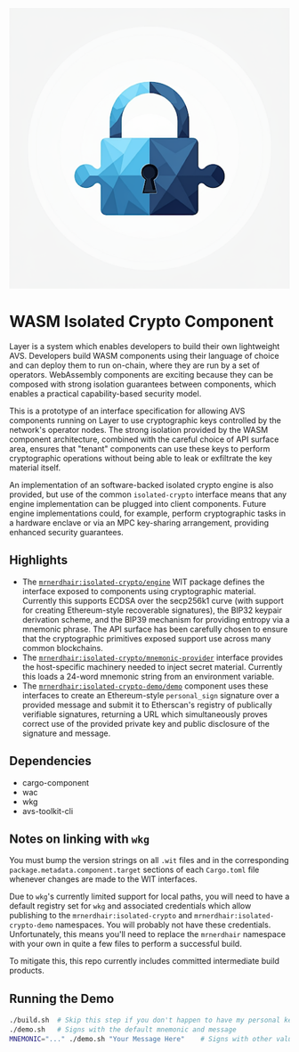 ![logo](./logo.png)

# WASM Isolated Crypto Component

Layer is a system which enables developers to build their own lightweight AVS. Developers build WASM components using their language of choice and can deploy them to run on-chain, where they are run by a set of operators. WebAssembly components are exciting because they can be composed with strong isolation guarantees between components, which enables a practical capability-based security model.

This is a prototype of an interface specification for allowing AVS components running on Layer to use cryptographic keys controlled by the network's operator nodes. The strong isolation provided by the WASM component architecture, combined with the careful choice of API surface area, ensures that "tenant" components can use these keys to perform cryptographic operations without being able to leak or exfiltrate the key material itself.

An implementation of an software-backed isolated crypto engine is also provided, but use of the common `isolated-crypto` interface means that any engine implementation can be plugged into client components. Future engine implementations could, for example, perform cryptographic tasks in a hardware enclave or via an MPC key-sharing arrangement, providing enhanced security guarantees.

## Highlights

- The [`mrnerdhair:isolated-crypto/engine`](https://wa.dev/mrnerdhair:isolated-crypto) WIT package defines the interface exposed to components using cryptographic material. Currently this supports ECDSA over the secp256k1 curve (with support for creating Ethereum-style recoverable signatures), the BIP32 keypair derivation scheme, and the BIP39 mechanism for providing entropy via a mnemonic phrase. The API surface has been carefully chosen to ensure that the cryptographic primitives exposed support use across many common blockchains.
- The [`mrnerdhair:isolated-crypto/mnemonic-provider`](https://wa.dev/mrnerdhair:isolated-crypto#mnemonic-provider) interface provides the host-specific machinery needed to inject secret material. Currently this loads a 24-word mnemonic string from an environment variable.
- The [`mrnerdhair:isolated-crypto-demo/demo`](https://wa.dev/mrnerdhair:isolated-crypto-demo) component uses these interfaces to create an Ethereum-style `personal_sign` signature over a provided message and submit it to Etherscan's registry of publically verifiable signatures, returning a URL which simultaneously proves correct use of the provided private key and public disclosure of the signature and message.

## Dependencies

- cargo-component
- wac
- wkg
- avs-toolkit-cli

## Notes on linking with `wkg`

You must bump the version strings on all `.wit` files and in the corresponding `package.metadata.component.target` sections of each `Cargo.toml` file whenever changes are made to the WIT interfaces.

Due to `wkg`'s currently limited support for local paths, you will need to have a default registry set for `wkg` and associated credentials which allow publishing to the `mrnerdhair:isolated-crypto` and `mrnerdhair:isolated-crypto-demo` namespaces. You will probably not have these credentials. Unfortunately, this means you'll need to replace the `mrnerdhair` namespace with your own in quite a few files to perform a successful build. 

To mitigate this, this repo currently includes committed intermediate build products.

## Running the Demo

```sh
./build.sh  # Skip this step if you don't happen to have my personal keys! The committed intermediate build products will suffice for the demo.
./demo.sh   # Signs with the default mnemonic and message
MNEMONIC="..." ./demo.sh "Your Message Here"    # Signs with other values; you must use a 24-word, English BIP39 mnemonic.
```
